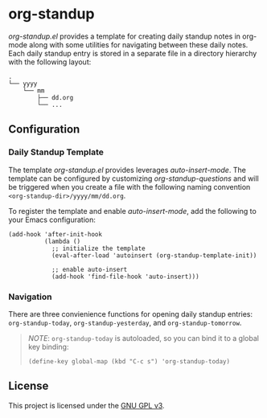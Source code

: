 # org-standup

*org-standup.el* provides a template for creating daily standup notes in
org-mode along with some utilities for navigating between these daily notes.
Each daily standup entry is stored in a separate file in a directory hierarchy
with the following layout:

    .
    └── yyyy
        └── mm
            ├── dd.org
            └── ...


## Configuration

### Daily Standup Template

The template *org-standup.el* provides leverages *auto-insert-mode*. The
template can be configured by customizing *org-standup-questions* and will be
triggered when you create a file with the following naming convention
`<org-standup-dir>/yyyy/mm/dd.org`.

To register the template and enable *auto-insert-mode*, add the following to
your Emacs configuration:

```elisp
(add-hook 'after-init-hook
          (lambda ()
            ;; initialize the template
            (eval-after-load 'autoinsert (org-standup-template-init))

            ;; enable auto-insert
            (add-hook 'find-file-hook 'auto-insert)))
```


### Navigation

There are three convienience functions for opening daily standup entries:
`org-standup-today`, `org-standup-yesterday`, and `org-standup-tomorrow`.


> *NOTE*: `org-standup-today` is autoloaded, so you can bind it to a global key
> binding:
>
> ```elisp
> (define-key global-map (kbd "C-c s") 'org-standup-today)
> ```


## License

This project is licensed under the [GNU GPL v3](LICENSE).

